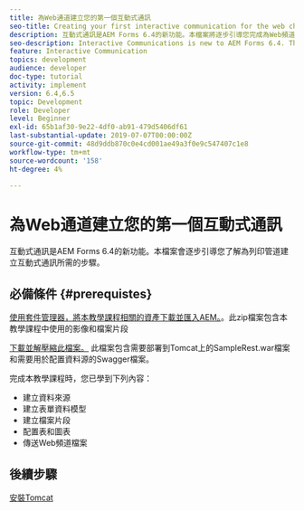 ```yaml
---
title: 為Web通道建立您的第一個互動式通訊
seo-title: Creating your first interactive communication for the web channel
description: 互動式通訊是AEM Forms 6.4的新功能。本檔案將逐步引導您完成為Web頻道建立互動式通訊所需的步驟。
seo-description: Interactive Communications is new to AEM Forms 6.4. This document will walk you through the steps needed to create an interactive communication for the web channel.
feature: Interactive Communication
topics: development
audience: developer
doc-type: tutorial
activity: implement
version: 6.4,6.5
topic: Development
role: Developer
level: Beginner
exl-id: 65b1af30-9e22-4df0-ab91-479d5406df61
last-substantial-update: 2019-07-07T00:00:00Z
source-git-commit: 48d9ddb870c0e4cd001ae49a3f0e9c547407c1e8
workflow-type: tm+mt
source-wordcount: '158'
ht-degree: 4%

---
```


# 為Web通道建立您的第一個互動式通訊

互動式通訊是AEM Forms 6.4的新功能。本檔案會逐步引導您了解為列印管道建立互動式通訊所需的步驟。

## 必備條件 {#prerequistes}

[使用套件管理器，將本教學課程相關的資產下載並匯入AEM。](assets/gettingstartedassets.zip)。此zip檔案包含本教學課程中使用的影像和檔案片段

[下載並解壓縮此檔案。](assets/warfileandswaggerfile.zip) 此檔案包含需要部署到Tomcat上的SampleRest.war檔案和需要用於配置資料源的Swagger檔案。

完成本教學課程時，您已學到下列內容：

* 建立資料來源
* 建立表單資料模型
* 建立檔案片段
* 配置表和圖表
* 傳送Web頻道檔案

## 後續步驟

[安裝Tomcat](./partone.md)
